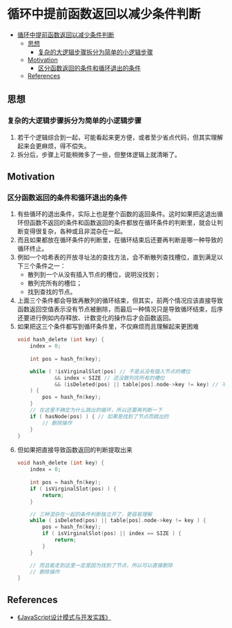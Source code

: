 # 循环中提前函数返回以减少条件判断


<!-- TOC -->

- [循环中提前函数返回以减少条件判断](#循环中提前函数返回以减少条件判断)
    - [思想](#思想)
        - [复杂的大逻辑步骤拆分为简单的小逻辑步骤](#复杂的大逻辑步骤拆分为简单的小逻辑步骤)
    - [Motivation](#motivation)
        - [区分函数返回的条件和循环退出的条件](#区分函数返回的条件和循环退出的条件)
    - [References](#references)

<!-- /TOC -->


## 思想
### 复杂的大逻辑步骤拆分为简单的小逻辑步骤
1. 若干个逻辑综合到一起，可能看起来更方便，或者至少省点代码，但其实理解起来会更麻烦，得不偿失。
2. 拆分后，步骤上可能稍微多了一些，但整体逻辑上就清晰了。


## Motivation
### 区分函数返回的条件和循环退出的条件
1. 有些循环的退出条件，实际上也是整个函数的返回条件。这时如果把这退出循环但函数不返回的条件和函数返回的条件都放在循环条件的判断里，就会让判断变得很复杂，各种或且非混杂在一起。
2. 而且如果都放在循环条件的判断里，在循环结束后还要再判断是哪一种导致的循环终止。
3. 例如一个哈希表的开放寻址法的查找方法，会不断散列查找槽位，直到满足以下三个条件之一：
    * 散列到一个从没有插入节点的槽位，说明没找到；
    * 散列完所有的槽位；
    * 找到查找的节点。
4. 上面三个条件都会导致再散列的循环结束，但其实，前两个情况应该直接导致函数返回空值表示没有节点被删除，而最后一种情况只是导致循环结束，后序还要进行例如内存释放、计数变化的操作后才会函数返回。
5. 如果把这三个条件都写到循环条件里，不仅麻烦而且理解起来更困难
    ```cpp
    void hash_delete (int key) {
        index = 0;
        
        int pos = hash_fn(key);

        while ( !isVirginalSlot(pos) // 不是从没有插入节点的槽位
                && index < SIZE // 还没散列完所有的槽位
                && (isDeleted(pos) || table[pos].node->key != key) // 不是要找的节点 
        ) {
            pos = hash_fn(key);
        }
        // 在这里不确定为什么跳出的循环，所以还要再判断一下
        if ( hasNode(pos) ) { // 如果是找到了节点而跳出的
            // 删除操作
        }
    }
    ```
6. 但如果把直接导致函数返回的判断提取出来
    ```cpp
    void hash_delete (int key) {
        index = 0;
        
        int pos = hash_fn(key);
        if ( isVirginalSlot(pos) ) {
            return;
        }

        // 三种混杂在一起的条件判断独立开了，更容易理解
        while ( isDeleted(pos) || table[pos].node->key != key ) {
            pos = hash_fn(key);
            if ( isVirginalSlot(pos) || index == SIZE ) {
                return;
            }
        }

        // 而且能走到这里一定是因为找到了节点，所以可以直接删除
        // 删除操作
    }
    ```


## References
* [《JavaScript设计模式与开发实践》](https://book.douban.com/subject/26382780/)
